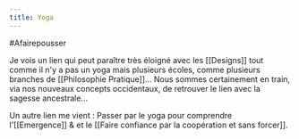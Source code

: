 ```yaml
---
title: Yoga
---
```

#Afairepousser

Je vois un lien qui peut paraître très éloigné avec les [[Designs]] tout comme il n'y a pas un yoga mais plusieurs écoles, comme plusieurs branches de [[Philosophie Pratique]]... Nous sommes certainement en train, via nos nouveaux concepts occidentaux, de retrouver le lien avec la sagesse ancestrale...

Un autre lien me vient : Passer par le yoga pour comprendre l'[[Emergence]] & et le [[Faire confiance par la coopération et sans forcer]].
